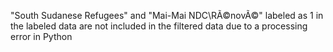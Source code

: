 "South Sudanese Refugees" and "Mai-Mai NDC\\RÃ©novÃ©" labeled as 1 in the labeled data are not included in the filtered data due to a processing error in Python
